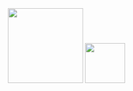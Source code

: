 <div align="center">
  <img src="http://pngimg.com/uploads/youtube/youtube_PNG15.png" style="width: 150px;heigth: 150px;" alt="">
  <img src="https://cdn.freelogovectors.net/svg09/discord_logo-freelogovectors.net_.svg" style="width: 80px;heigth: 80px;align-items: center;" alt="">
  
  
  </div>
